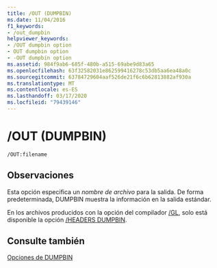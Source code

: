 ```yaml
---
title: /OUT (DUMPBIN)
ms.date: 11/04/2016
f1_keywords:
- /out_dumpbin
helpviewer_keywords:
- /OUT dumpbin option
- OUT dumpbin option
- -OUT dumpbin option
ms.assetid: 984f9ab6-685f-480b-a515-69abe9d83a65
ms.openlocfilehash: 63f32582031e862599416278c53db5aa6ea48a0c
ms.sourcegitcommit: 63784729604aaf526de21f6c6b62813882af930a
ms.translationtype: MT
ms.contentlocale: es-ES
ms.lasthandoff: 03/17/2020
ms.locfileid: "79439146"
---
```

# <a name="out-dumpbin"></a>/OUT (DUMPBIN)

```
/OUT:filename
```

## <a name="remarks"></a>Observaciones

Esta opción especifica un *nombre de archivo* para la salida. De forma predeterminada, DUMPBIN muestra la información en la salida estándar.

En los archivos producidos con la opción del compilador [/GL](headers.md), solo está disponible la opción [/HEADERS DUMPBIN](gl-whole-program-optimization.md).

## <a name="see-also"></a>Consulte también

[Opciones de DUMPBIN](dumpbin-options.md)

